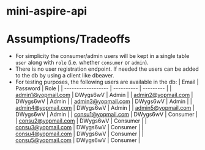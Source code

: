 # mini-aspire-api

# Assumptions/Tradeoffs
- For simplicity the consumer/admin users will be kept in a single table `user` along with `role` (i.e. whether `consumer` or `admin`).
- There is no user registration endpoint. If needed the users can be added to the db by using a client like dbeaver.
- For testing purposes, the following users are available in the db:
    | Email              | Password   | Role      |
    | ------------------ | ---------- | --------- |
    | admin1@yopmail.com | DWygs6wV   | Admin     |
    | admin2@yopmail.com | DWygs6wV   | Admin     |
    | admin3@yopmail.com | DWygs6wV   | Admin     |
    | admin4@yopmail.com | DWygs6wV   | Admin     |
    | admin5@yopmail.com | DWygs6wV   | Admin     |
    | consu1@yopmail.com | DWygs6wV   | Consumer  |
    | consu2@yopmail.com | DWygs6wV   | Consumer  |
    | consu3@yopmail.com | DWygs6wV   | Consumer  |
    | consu4@yopmail.com | DWygs6wV   | Consumer  |
    | consu5@yopmail.com | DWygs6wV   | Consumer  |